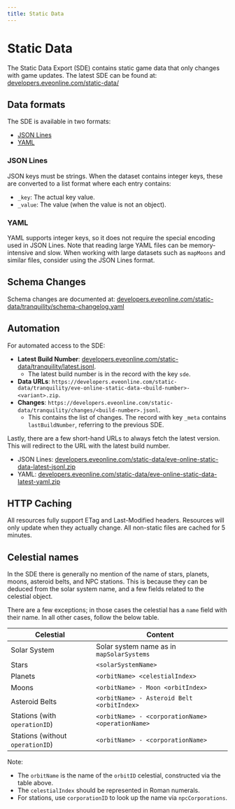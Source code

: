 ```yaml
---
title: Static Data
---
```


# Static Data

The Static Data Export (SDE) contains static game data that only changes with game updates.
The latest SDE can be found at: [developers.eveonline.com/static-data/](https://developers.eveonline.com/static-data/)

## Data formats

The SDE is available in two formats:

- [JSON Lines](https://jsonlines.org/)
- [YAML](https://yaml.org/)

### JSON Lines

JSON keys must be strings.
When the dataset contains integer keys, these are converted to a list format where each entry contains:

- `_key`: The actual key value.
- `_value`: The value (when the value is not an object).

### YAML

YAML supports integer keys, so it does not require the special encoding used in JSON Lines.
Note that reading large YAML files can be memory-intensive and slow.
When working with large datasets such as `mapMoons` and similar files, consider using the JSON Lines format.

## Schema Changes

Schema changes are documented at: [developers.eveonline.com/static-data/tranquility/schema-changelog.yaml](https://developers.eveonline.com/static-data/tranquility/schema-changelog.yaml)

## Automation

For automated access to the SDE:

- **Latest Build Number**: [developers.eveonline.com/static-data/tranquility/latest.jsonl](https://developers.eveonline.com/static-data/tranquility/latest.jsonl).
    - The latest build number is in the record with the key `sde`.
- **Data URLs**: `https://developers.eveonline.com/static-data/tranquility/eve-online-static-data-<build-number>-<variant>.zip`.
- **Changes**: `https://developers.eveonline.com/static-data/tranquility/changes/<build-number>.jsonl`.
    - This contains the list of changes.
      The record with key `_meta` contains `lastBuildNumber`, referring to the previous SDE.

Lastly, there are a few short-hand URLs to always fetch the latest version.
This will redirect to the URL with the latest build number.

- JSON Lines: [developers.eveonline.com/static-data/eve-online-static-data-latest-jsonl.zip](https://developers.eveonline.com/static-data/eve-online-static-data-latest-jsonl.zip)
- YAML: [developers.eveonline.com/static-data/eve-online-static-data-latest-yaml.zip](https://developers.eveonline.com/static-data/eve-online-static-data-latest-yaml.zip)

## HTTP Caching

All resources fully support ETag and Last-Modified headers.
Resources will only update when they actually change.
All non-static files are cached for 5 minutes.

## Celestial names

In the SDE there is generally no mention of the name of stars, planets, moons, asteroid belts, and NPC stations.
This is because they can be deduced from the solar system name, and a few fields related to the celestial object.

There are a few exceptions; in those cases the celestial has a `name` field with their name.
In all other cases, follow the below table.

| Celestial                        | Content                                           |
| -------------------------------- | ------------------------------------------------- |
| Solar System                     | Solar system name as in `mapSolarSystems`         |
| Stars                            | `<solarSystemName>`                               |
| Planets                          | `<orbitName> <celestialIndex>`                    |
| Moons                            | `<orbitName> - Moon <orbitIndex>`                 |
| Asteroid Belts                   | `<orbitName> - Asteroid Belt <orbitIndex>`        |
| Stations (with `operationID`)    | `<orbitName> - <corporationName> <operationName>` |
| Stations (without `operationID`) | `<orbitName> - <corporationName>`                 |

Note:

- The `orbitName` is the name of the `orbitID` celestial, constructed via the table above.
- The `celestialIndex` should be represented in Roman numerals.
- For stations, use `corporationID` to look up the name via `npcCorporations`.
